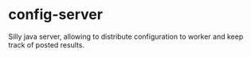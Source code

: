 # config-server
Silly java server, allowing to distribute configuration to worker and keep track of posted results.
